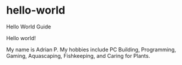 # hello-world
Hello World Guide

Hello world!

My name is Adrian P. My hobbies include PC Building, Programming, Gaming, Aquascaping, Fishkeeping, and Caring for Plants.  

